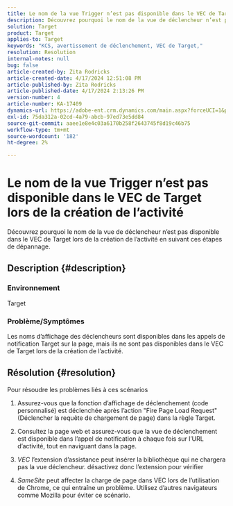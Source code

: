 ```yaml
---
title: Le nom de la vue Trigger n’est pas disponible dans le VEC de Target lors de la création de l’activité
description: Découvrez pourquoi le nom de la vue de déclencheur n’est pas disponible dans le VEC de Target lors de la création de l’activité.
solution: Target
product: Target
applies-to: Target
keywords: "KCS, avertissement de déclenchement, VEC de Target,"
resolution: Resolution
internal-notes: null
bug: false
article-created-by: Zita Rodricks
article-created-date: 4/17/2024 12:51:08 PM
article-published-by: Zita Rodricks
article-published-date: 4/17/2024 2:13:26 PM
version-number: 4
article-number: KA-17409
dynamics-url: https://adobe-ent.crm.dynamics.com/main.aspx?forceUCI=1&pagetype=entityrecord&etn=knowledgearticle&id=329d1825-b9fc-ee11-a1ff-6045bd0065b6
exl-id: 75da312a-02cd-4a79-abcb-97ed73e5dd84
source-git-commit: aaee1e8e4c03a6170b258f2643745f8d19c46b75
workflow-type: tm+mt
source-wordcount: '182'
ht-degree: 2%

---
```


# Le nom de la vue Trigger n’est pas disponible dans le VEC de Target lors de la création de l’activité


Découvrez pourquoi le nom de la vue de déclencheur n’est pas disponible dans le VEC de Target lors de la création de l’activité en suivant ces étapes de dépannage.

## Description {#description}


### Environnement

Target

### Problème/Symptômes

Les noms d’affichage des déclencheurs sont disponibles dans les appels de notification Target sur la page, mais ils ne sont pas disponibles dans le VEC de Target lors de la création de l’activité.


## Résolution {#resolution}


Pour résoudre les problèmes liés à ces scénarios

1. Assurez-vous que la fonction d’affichage de déclenchement (code personnalisé) est déclenchée après l’action &quot;Fire Page Load Request&quot; (Déclencher la requête de chargement de page) dans la règle Target.

2. Consultez la page web et assurez-vous que la vue de déclenchement est disponible dans l’appel de notification à chaque fois sur l’URL d’activité, tout en naviguant dans la page.

3. *VEC* l’extension d’assistance peut insérer la bibliothèque qui ne chargera pas la vue déclencheur. désactivez donc l’extension pour vérifier

4. *SameSite* peut affecter la charge de page dans VEC lors de l’utilisation de Chrome, ce qui entraîne un problème. Utilisez d’autres navigateurs comme Mozilla pour éviter ce scénario.
